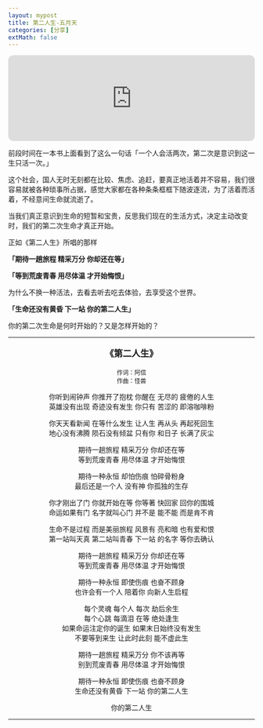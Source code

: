 ```yaml
---
layout: mypost
title: 第二人生-五月天
categories: [分享]
extMath: false
---
```


<iframe allow="autoplay *; encrypted-media *; fullscreen *; clipboard-write" frameborder="0" height="175" style="width:100%;max-width:660px;overflow:hidden;border-radius:10px;" sandbox="allow-forms allow-popups allow-same-origin allow-scripts allow-storage-access-by-user-activation allow-top-navigation-by-user-activation" src="https://embed.music.apple.com/us/album/%E7%AC%AC%E4%BA%8C%E4%BA%BA%E7%94%9F/1081308968?i=1081309219"></iframe>

前段时间在一本书上面看到了这么一句话「一个人会活两次，第二次是意识到这一生只活一次。」

这个社会，国人无时无刻都在比较、焦虑、追赶，要真正地活着并不容易，我们很容易就被各种琐事所占据，感觉大家都在各种条条框框下随波逐流，为了活着而活着，不经意间生命就流逝了。

当我们真正意识到生命的短暂和宝贵，反思我们现在的生活方式，决定主动改变时，我们的第二次生命才真正开始。

正如《第二人生》所唱的那样

**「期待一趟旅程 精采万分 你却还在等」**

**「等到荒废青春 用尽体温 才开始悔恨」**

为什么不换一种活法，去看去听去吃去体验，去享受这个世界。

**「生命还没有黄昏 下一站 你的第二人生」**

你的第二次生命是何时开始的？又是怎样开始的？


---
<p style="text-align: center;font-size: 18px;font-weight:bold;">
《第二人生》
</p>
<p style="text-align: center;font-size: 12px;">
作词：阿信<br>
作曲：怪兽<br>
</p>
<p style="text-align: center">
你听到闹钟声 你推开了抱枕 你醒在 无尽的 疲倦的人生<br>
英雄没有出现 奇迹没有发生 你只有 苦涩的 即溶咖啡粉<br>
</p>
<p style="text-align: center">
你天天看新闻 在等什么发生 让人生 再从头 再起死回生<br>
地心没有沸腾 陨石没有倾盆 只有你 和日子 长满了灰尘<br>
</p>
<p style="text-align: center">
期待一趟旅程 精采万分 你却还在等<br>
等到荒废青春 用尽体温 才开始悔恨<br>
</p>
<p style="text-align: center">
期待一种永恒 却怕伤痕 怕碎骨粉身<br>
最后还是一个人 没有神 你孤独的生存<br>
</p>
<p style="text-align: center">
你才刚出了门 你就开始在等 你等著 快回家 回你的围城<br>
命运如果有门 名字就叫心门 并不是 能不能 而是肯不肯<br>
</p>
<p style="text-align: center">
生命不是过程 而是美丽旅程 风景有 亮和暗 也有爱和恨<br>
第一站叫天真 第二站叫青春 下一站 的名字 等你去确认<br>
</p>
<p style="text-align: center">
期待一趟旅程 精采万分 你却还在等<br>
等到荒废青春 用尽体温 才开始悔恨<br>
</p>
<p style="text-align: center">
期待一种永恒 即使伤痕 也奋不顾身<br>
也许会有一个人 陪着你 向新人生启程<br>
</p>
<p style="text-align: center">
每个灵魂 每个人 每次 劫后余生<br>
每个心跳 每滴泪 在等 绝处逢生<br>
如果命运注定你的诞生 如果末日始终没有发生<br>
不要等到来生 让此时此刻 能不虚此生<br>
</p>
<p style="text-align: center">
期待一趟旅程 精采万分 你不该再等<br>
别到荒废青春 用尽体温 才开始悔恨<br>
</p>
<p style="text-align: center">
期待一种永恒 即使伤痕 也奋不顾身<br>
生命还没有黄昏 下一站 你的第二人生<br>
</p>
<p style="text-align: center">
你的第二人生<br>
</p>

---
